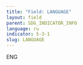 ```yaml
---
title: "Field: LANGUAGE"
layout: field
parent: SDG_INDICATOR_INFO
language: ru
indicator: 5-3-1
slug: LANGUAGE
---
```

ENG